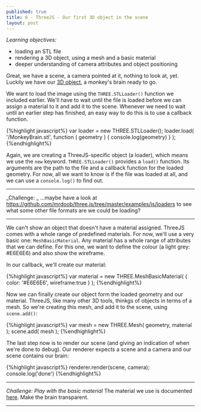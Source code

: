 ```yaml
---
published: true
title: 6 - ThreeJS - Our first 3D object in the scene
layout: post
---
```

_Learning objectives:_

* loading an STL file
* rendering a 3D object, using a mesh and a basic material 
* deeper understanding of camera attributes and object positioning 


Great, we have a scene, a camera pointed at it, nothing to look at, yet. 
Luckily we have our [3D object](link!), a monkey's brain ready to go. 

We want to load the image using the `THREE.STLLoader()` function we included earlier.
We'll have to wait until the file is loaded before we can assign a material to it and add it to the scene. 
Whenever we need to wait until an earlier step has finished, an easy way to do this is to use a callback function.

{%highlight javascript%}
var loader = new THREE.STLLoader();
loader.load( '/MonkeyBrain.stl', function ( geometry ) {
	console.log(geometry)
} );
{%endhighlight%}

Again, we are creating a ThreeJS-specific object (a loader), which means we use the `new` keyword. `THREE.STLLoader()` provides a `load()` function. Its arguments are the path to the file and a callback function for the loaded geometry. For now, all we want to know is if the file was loaded at all, and we can use a `console.log()` to find out. 

___

_Challenge: _
...maybe have a look at https://github.com/mrdoob/three.js/tree/master/examples/js/loaders to see what some other file formats are we could be loading? 

___ 

We can't show an object that doesn't have a material assigned. ThreeJS comes with a whole range of predefined materials. For now, we'll use a very basic one: `MeshBasicMaterial`. Any material has a whole range of attributes that we can define. For this one, we want to define the colour (a light grey: #E6E6E6) and also show the wireframe.

In our callback, we'll create our material:

{%highlight javascript%}
var material = new THREE.MeshBasicMaterial( { color: '#E6E6E6', wireframe:true } );
{%endhighlight%}


Now we can finally create our object form the loaded geometry and our material. ThreeJS, like many other 3D tools, thinkgs of objects in terms of a mesh. So we're creating this mesh, and add it to the scene, using `scene.add()`:

{%highlight javascript%}
var mesh = new THREE.Mesh( geometry, material );
scene.add( mesh );
{%endhighlight%}

The last step now is to render our scene (and giving an indication of when we're done to debug). Our renderer expects a scene and a camera and our scene contains our brain:

{%highlight javascript%}
renderer.render(scene, camera);
console.log('done')
{%endhighlight%}

___

_Challenge: Play with the basic material_
The material we use is documented [here](http://threejs.org/docs/index.html#Reference/Materials/MeshBasicMaterial). Make the brain transparent. 

___ 

